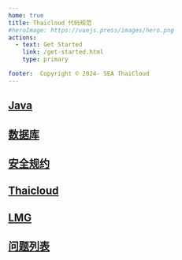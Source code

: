 ```yaml
---
home: true
title: Thaicloud 代码规范
#heroImage: https://vuejs.press/images/hero.png
actions:
  - text: Get Started
    link: /get-started.html
    type: primary

footer:  Copyright © 2024- SEA ThaiCloud
---
```


## [Java](java2.md)
## [数据库](database.md)
## [安全规约](security.md)
## [Thaicloud](thaicloud.md)
## [LMG](lmg.md)

## [问题列表](issues.md)

